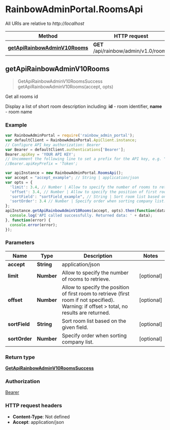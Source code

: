 # RainbowAdminPortal.RoomsApi

All URIs are relative to *http://localhost*

Method | HTTP request | Description
------------- | ------------- | -------------
[**getApiRainbowAdminV10Rooms**](RoomsApi.md#getApiRainbowAdminV10Rooms) | **GET** /api/rainbow/admin/v1.0/rooms | Get all rooms id



## getApiRainbowAdminV10Rooms

> GetApiRainbowAdminV10RoomsSuccess getApiRainbowAdminV10Rooms(accept, opts)

Get all rooms id

Display a list of short room description including: **id** - room identifier, **name** - room name   

### Example

```javascript
var RainbowAdminPortal = require('rainbow_admin_portal');
var defaultClient = RainbowAdminPortal.ApiClient.instance;
// Configure API key authorization: Bearer
var Bearer = defaultClient.authentications['Bearer'];
Bearer.apiKey = 'YOUR API KEY';
// Uncomment the following line to set a prefix for the API key, e.g. "Token" (defaults to null)
//Bearer.apiKeyPrefix = 'Token';

var apiInstance = new RainbowAdminPortal.RoomsApi();
var accept = "accept_example"; // String | application/json
var opts = {
  'limit': 3.4, // Number | Allow to specify the number of rooms to retrieve.
  'offset': 3.4, // Number | Allow to specify the position of first room to retrieve (first room if not specified). Warning: if offset > total, no results are returned.
  'sortField': "sortField_example", // String | Sort room list based on the given field.
  'sortOrder': 3.4 // Number | Specify order when sorting company list.
};
apiInstance.getApiRainbowAdminV10Rooms(accept, opts).then(function(data) {
  console.log('API called successfully. Returned data: ' + data);
}, function(error) {
  console.error(error);
});

```

### Parameters



Name | Type | Description  | Notes
------------- | ------------- | ------------- | -------------
 **accept** | **String**| application/json | 
 **limit** | **Number**| Allow to specify the number of rooms to retrieve. | [optional] 
 **offset** | **Number**| Allow to specify the position of first room to retrieve (first room if not specified). Warning: if offset &gt; total, no results are returned. | [optional] 
 **sortField** | **String**| Sort room list based on the given field. | [optional] 
 **sortOrder** | **Number**| Specify order when sorting company list. | [optional] 

### Return type

[**GetApiRainbowAdminV10RoomsSuccess**](GetApiRainbowAdminV10RoomsSuccess.md)

### Authorization

[Bearer](../README.md#Bearer)

### HTTP request headers

- **Content-Type**: Not defined
- **Accept**: application/json

